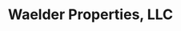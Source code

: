 ---
title: "Waelder Properties, LLC"
url: /natchitoches/waelder-properties-llc/
shop: Immobilien
---